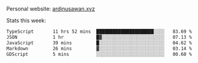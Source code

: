 Personal website: [ardinusawan.xyz](https://ardinusawan.xyz)

Stats this week:
<!--START_SECTION:waka-->

```txt
TypeScript       11 hrs 52 mins  █████████████████████░░░░   83.69 %
JSON             1 hr            █▓░░░░░░░░░░░░░░░░░░░░░░░   07.13 %
JavaScript       39 mins         █░░░░░░░░░░░░░░░░░░░░░░░░   04.62 %
Markdown         26 mins         ▓░░░░░░░░░░░░░░░░░░░░░░░░   03.14 %
GDScript         5 mins          ░░░░░░░░░░░░░░░░░░░░░░░░░   00.60 %
```

<!--END_SECTION:waka-->
